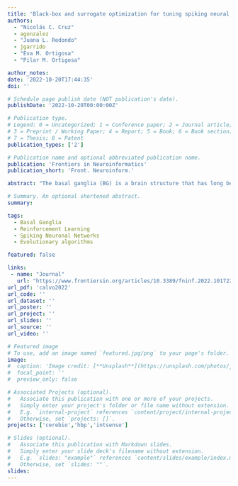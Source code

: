 ```yaml
---
title: 'Black-box and surrogate optimization for tuning spiking neural models of striatum plasticity'
authors:
  - "Nicolás C. Cruz"
  - agonzalez
  - "Juana L. Redondo"
  - jgarrido
  - "Eva M. Ortigosa"
  - "Pilar M. Ortigosa"

author_notes:
date: '2022-10-20T17:44:35'
doi: ''

# Schedule page publish date (NOT publication's date).
publishDate: '2022-10-20T00:00:00Z'

# Publication type.
# Legend: 0 = Uncategorized; 1 = Conference paper; 2 = Journal article;
# 3 = Preprint / Working Paper; 4 = Report; 5 = Book; 6 = Book section;
# 7 = Thesis; 8 = Patent
publication_types: ['2']

# Publication name and optional abbreviated publication name.
publication: 'Frontiers in Neuroinformatics'
publication_short: 'Front. Neuroinform.'

abstract: "The basal ganglia (BG) is a brain structure that has long been proposed to play an essential role in action selection, and theoretical models of spiking neurons have tried to explain how the BG solves this problem. A recently proposed functional and biologically inspired network model of the striatum (an important nucleus of the BG) is based on spike-timing-dependent eligibility (STDE) and captured important experimental features of this nucleus. The model can recognize complex input patterns and consistently choose rewarded actions to respond to such sensory inputs. However, model tuning is challenging due to two main reasons. The first is the expert knowledge required, resulting in tedious and potentially biased trial-and-error procedures. The second is the computational cost of assessing model configurations (approximately 1.78 h per evaluation). This study addresses the model tuning problem through numerical optimization. Considering the cost of assessing solutions, the selected methods stand out due to their low requirements for solution evaluations and compatibility with high-performance computing. They are the SurrogateOpt solver of Matlab and the RBFOpt library, both based on radial basis function approximations, and DIRECT-GL, an enhanced version of the widespread black-box optimizer DIRECT. Besides, a parallel random search serves as a baseline reference of the outcome of opting for sophisticated methods. SurrogateOpt turns out to be the best option for tuning this kind of model. It outperforms, on average, the quality of the configuration found by an expert and works significantly faster and autonomously. RBFOpt and the random search share the second position, but their average results are below the option found by hand. Finally, DIRECT-GL follows this line becoming the worst-performing method."

# Summary. An optional shortened abstract.
summary:

tags:
  - Basal Ganglia
  - Reinforcement Learning
  - Spiking Neuronal Networks
  - Evolutionary algorithms

featured: false

links:
 - name: "Journal"
   url: "https://www.frontiersin.org/articles/10.3389/fninf.2022.1017222/full"
url_pdf: 'calvo2022'
url_code: ''
url_dataset: ''
url_poster: ''
url_project: ''
url_slides: ''
url_source: ''
url_video: ''

# Featured image
# To use, add an image named `featured.jpg/png` to your page's folder.
image:
#  caption: 'Image credit: [**Unsplash**](https://unsplash.com/photos/jdD8gXaTZsc)'
#  focal_point: ''
#  preview_only: false

# Associated Projects (optional).
#   Associate this publication with one or more of your projects.
#   Simply enter your project's folder or file name without extension.
#   E.g. `internal-project` references `content/project/internal-project/index.md`.
#   Otherwise, set `projects: []`.
projects: ['cerebio','hbp','intsenso']

# Slides (optional).
#   Associate this publication with Markdown slides.
#   Simply enter your slide deck's filename without extension.
#   E.g. `slides: "example"` references `content/slides/example/index.md`.
#   Otherwise, set `slides: ""`.
slides:
---
```

